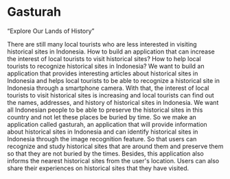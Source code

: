 # Gasturah
“Explore Our Lands of History”

  There are still many local tourists who are less interested in visiting historical sites in Indonesia. How to build an application that can increase the interest of local tourists to visit historical sites? How to help local tourists to recognize historical sites in Indonesia? We want to build an application that provides interesting articles about historical sites in Indonesia and helps local tourists to be able to recognize a historical site in Indonesia through a smartphone camera. With that, the interest of local tourists to visit historical sites is increasing and local tourists can find out the names, addresses, and history of historical sites in Indonesia. We want all Indonesian people to be able to preserve the historical sites in this country and not let these places be buried by time.
   So we make an application called gasturah, an application that will provide information about historical sites in Indonesia and can identify historical sites in Indonesia through the image recognition feature. So that users can recognize and study historical sites that are around them and preserve them so that they are not buried by the times. Besides, this application also informs the nearest historical sites from the user's location. Users can also share their experiences on historical sites that they have visited.
